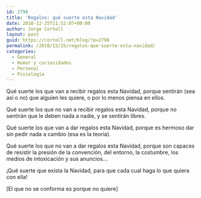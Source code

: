 ```yaml
---
id: 2798
title: 'Regalos: qué suerte esta Navidad'
date: 2010-12-25T11:52:07+00:00
author: Jorge Cortell
layout: post
guid: https://cortell.net/blog/?p=2798
permalink: /2010/12/25/regalos-que-suerte-esta-navidad/
categories:
  - General
  - Humor y curiosidades
  - Personal
  - Psicología
---
```

Qué suerte los que van a recibir regalos esta Navidad, porque sentirán (sea así o no) que alguien les quiere, o por lo menos piensa en ellos.

Qué suerte los que no van a recibir regalos esta Navidad, porque no sentirán que le deben nada a nadie, y se sentirán libres.

Qué suerte los que van a dar regalos esta Navidad, porque es hermoso dar sin pedir nada a cambio (esa es la teoría).

Qué suerte los que no van a dar regalos esta Navidad, porque son capaces de resistir la presión de la convención, del entorno, la costumbre, los medios de intoxicación y sus anuncios...

¡Qué suerte que exista la Navidad, para que cada cual haga lo que quiera con ella!

[El que no se conforma es porque no quiere]